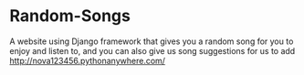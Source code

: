 # Random-Songs
A website using Django framework that gives you a random song for you to enjoy and listen to, and you can also give us song suggestions for us to add
 http://nova123456.pythonanywhere.com/
